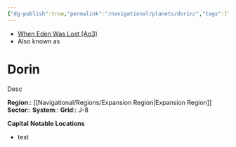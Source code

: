 ```yaml
---
{"dg-publish":true,"permalink":"/navigational/planets/dorin/","tags":["map","retraining","planet","unfinished"],"noteIcon":"saber1"}
---
```


- [When Eden Was Lost (Ao3)](https://archiveofourown.org/works/19334440/chapters/45992584)
- Also known as 
# Dorin
Desc

**Region**::  [[Navigational/Regions/Expansion Region\|Expansion Region]]
**Sector**::
**System**::
**Grid**::  J-8

**Capital**
**Notable Locations**
- test

